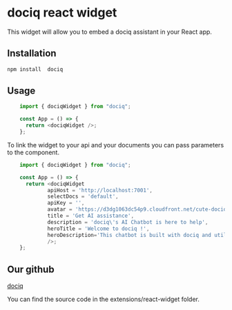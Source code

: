 # dociq react widget


This widget will allow you to embed a dociq assistant in your React app.

## Installation

```bash
npm install  dociq
```

## Usage

```javascript
    import { dociqWidget } from "dociq";

    const App = () => {
      return <dociqWidget />;
    };
```

To link the widget to your api and your documents you can pass parameters to the <dociqWidget /> component.

```javascript
    import { dociqWidget } from "dociq";

    const App = () => {
      return <dociqWidget 
             apiHost = 'http://localhost:7001',
             selectDocs = 'default', 
             apiKey = '',
             avatar = 'https://d3dg1063dc54p9.cloudfront.net/cute-dociq.png',
             title = 'Get AI assistance',
             description = 'dociq\'s AI Chatbot is here to help',
             heroTitle = 'Welcome to dociq !',
             heroDescription='This chatbot is built with dociq and utilises GenAI, please review important information using sources.'
             />;
    };
```


## Our github

[dociq](https://github.com/arc53/dociq)

You can find the source code in the extensions/react-widget folder.

